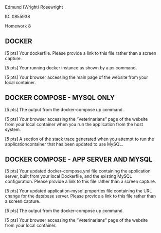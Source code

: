Edmund (Wright) Rosewright 

ID: 0855938

Homework 8

## DOCKER

[5 pts] Your dockerfile. Please provide a link to this file rather than a screen capture.



[5 pts] Your running docker instance as shown by a ps command.



[5 pts] Your browser accessing the main page of the website from your local container.



## DOCKER COMPOSE - MYSQL ONLY

[5 pts] The output from the docker-compose up command.



[5 pts] Your browser accessing the “Veterinarians” page of the website from your local container when you run the application from the host system.



[5 pts] A section of the stack trace generated when you attempt to run the applicationcontainer that has been updated to use MySQL.



## DOCKER COMPOSE - APP SERVER AND MYSQL

[5 pts] Your updated docker-compose.yml file containing the application server, built from your local Dockerfile, and the existing MySQL configuration. Please provide a link to this file rather than a screen capture.



[5 pts] Your updated application-mysql.properties file containing the URL change for the database server. Please provide a link to this file rather than a screen capture.



[5 pts] The output from the docker-compose up command.




[5 pts] Your browser accessing the “Veterinarians” page of the website from your local container.


